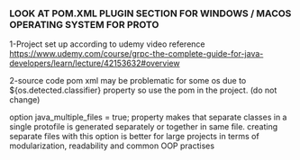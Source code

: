 ### LOOK AT POM.XML PLUGIN SECTION FOR WINDOWS / MACOS OPERATING SYSTEM FOR PROTO


1-Project set up according to udemy video reference
https://www.udemy.com/course/grpc-the-complete-guide-for-java-developers/learn/lecture/42153632#overview

2-source code pom xml may be problematic for some os due to ${os.detected.classifier} property so use the pom in the project.
(do not change)

option java_multiple_files = true; property makes that separate classes in a single protofile is generated separately or together in same file.
creating separate files with this option is better for large projects in terms of modularization, readability and common OOP practises

